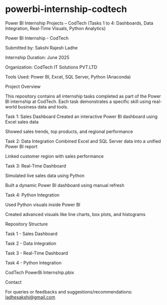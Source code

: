 # powerbi-internship-codtech

Power BI Internship Projects – CodTech (Tasks 1 to 4: Dashboards, Data Integration, Real-Time Visuals, Python Analytics)

Power BI Internship - CodTech

Submitted by: Sakshi Rajesh Ladhe

Internship Duration: June 2025

Organization: CodTech IT Solutions PVT.LTD

Tools Used: Power BI, Excel, SQL Server, Python (Anaconda)


Project Overview

This repository contains all internship tasks completed as part of the Power BI internship at CodTech. Each task demonstrates a specific skill using real-world business data and tools.


Task 1: Sales Dashboard
Created an interactive Power BI dashboard using Excel sales data

Showed sales trends, top products, and regional performance


Task 2: Data Integration
Combined Excel and SQL Server data into a unified Power BI report

Linked customer region with sales performance


Task 3: Real-Time Dashboard

Simulated live sales data using Python

Built a dynamic Power BI dashboard using manual refresh


Task 4: Python Integration

Used Python visuals inside Power BI

Created advanced visuals like line charts, box plots, and histograms


Repository Structure

Task 1 - Sales Dashboard

Task 2 - Data Integration

Task 3 - Real-Time Dashboard

Task 4 - Python Integration

CodTech PowerBi Internship.pbix


Contact

For queries or feedbacks and suggestions/recommendations: ladhesakshi@gmail.com
